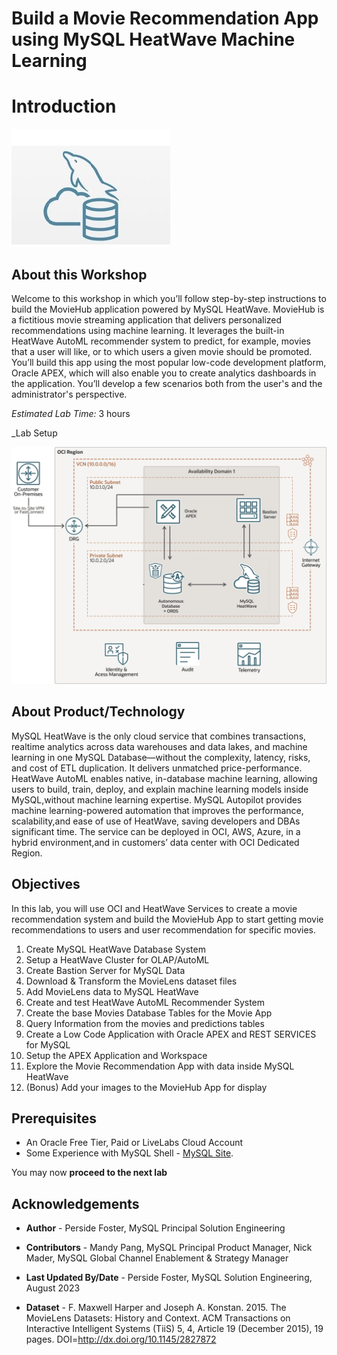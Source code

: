 # Build a Movie Recommendation App using MySQL HeatWave Machine Learning

# Introduction

![mysql heatwave](./images/mysql-heatwave-logo.jpg "mysql heatwave")

## About this Workshop

Welcome to this workshop in which you’ll follow step-by-step instructions to build the MovieHub application powered by MySQL HeatWave. MovieHub is a fictitious movie streaming application that delivers personalized recommendations using machine learning. It leverages the built-in HeatWave AutoML recommender system to predict, for example, movies that a user will like, or to which users a given movie should be promoted. You’ll build this app using the most popular low-code development platform, Oracle APEX, which will also enable you to create analytics dashboards in the application. You’ll develop a few scenarios both from the user's and the administrator's perspective.

_Estimated Lab Time:_ 3 hours

_Lab Setup

![heatwave architecture](./images/heatwave-bastion-architecture-compute.png "heatwave bastion -architecture compute ")

## About Product/Technology

MySQL HeatWave is the only cloud service that combines transactions, realtime analytics across data warehouses and data lakes, and machine learning in one MySQL Database—without the complexity, latency, risks, and cost of ETL duplication. It delivers unmatched price-performance. HeatWave AutoML enables native, in-database machine learning, allowing users to
build, train, deploy, and explain machine learning models inside MySQL,without machine learning expertise. MySQL Autopilot provides machine learning-powered automation that improves the performance, scalability,and ease of use of HeatWave, saving developers and DBAs significant time. The service can be deployed in OCI, AWS, Azure, in a hybrid environment,and in customers’ data center with OCI Dedicated Region.

## Objectives

In this lab, you will use OCI and HeatWave Services to create a movie recommendation system and build the MovieHub App to start getting movie recommendations to users and user recommendation for specific movies.

1. Create MySQL HeatWave Database System
2. Setup a HeatWave Cluster for OLAP/AutoML
3. Create Bastion Server for MySQL Data
4. Download & Transform the MovieLens dataset files
5. Add MovieLens data to MySQL HeatWave
6. Create and test HeatWave AutoML Recommender System
7. Create the base Movies Database Tables for the Movie App
8. Query Information from the movies and predictions tables
9. Create a Low Code Application with Oracle APEX and REST SERVICES for MySQL
10. Setup the APEX Application and Workspace
11. Explore the Movie Recommendation App with data inside MySQL HeatWave
12. (Bonus) Add your images to the MovieHub App for display

## Prerequisites

- An Oracle Free Tier, Paid or LiveLabs Cloud Account
- Some Experience with MySQL Shell - [MySQL Site](https://dev.MySQL.com/doc/MySQL-shell/8.0/en/).

You may now **proceed to the next lab**

## Acknowledgements

- **Author** - Perside Foster, MySQL Principal Solution Engineering
- **Contributors** - Mandy Pang, MySQL Principal Product Manager,  Nick Mader, MySQL Global Channel Enablement & Strategy Manager
- **Last Updated By/Date** - Perside Foster, MySQL Solution Engineering, August 2023

- **Dataset** - F. Maxwell Harper and Joseph A. Konstan. 2015. The MovieLens Datasets:
History and Context. ACM Transactions on Interactive Intelligent
Systems (TiiS) 5, 4, Article 19 (December 2015), 19 pages.
DOI=http://dx.doi.org/10.1145/2827872